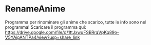 # RenameAnime
Programma per rinominare gli anime che scarico, tutte le info sono nel programma!
Scaricare il programma qui: https://drive.google.com/file/d/1ttJxwuFSBRrqVpKq89o-V5YAjpANTPa4/view?usp=share_link
